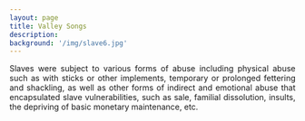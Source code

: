```yaml
---
layout: page
title: Valley Songs
description:
background: '/img/slave6.jpg'
---
```


<p align="justify">
Slaves were subject to various forms of abuse including physical abuse such as with sticks or other implements, temporary or prolonged fettering and shackling, as well as other forms of indirect and emotional abuse that encapsulated slave vulnerabilities, such as sale, familial dissolution, insults, the depriving of basic monetary maintenance, etc. </p>
